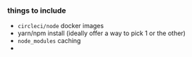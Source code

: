 ### things to include

- `circleci/node` docker images
- yarn/npm install (ideally offer a way to pick 1 or the other)
- `node_modules` caching
-